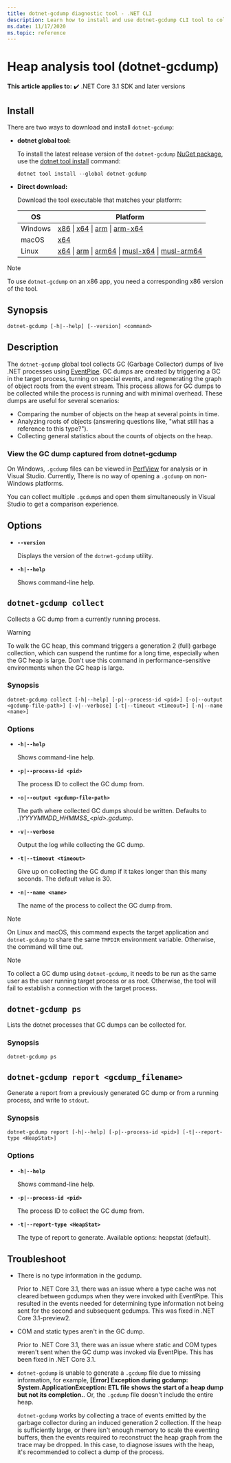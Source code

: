 ```yaml
---
title: dotnet-gcdump diagnostic tool - .NET CLI
description: Learn how to install and use dotnet-gcdump CLI tool to collect GC (Garbage Collector) dumps of live .NET processes using the .NET EventPipe.
ms.date: 11/17/2020
ms.topic: reference
---
```

# Heap analysis tool (dotnet-gcdump)

**This article applies to:** ✔️ .NET Core 3.1 SDK and later versions

## Install

There are two ways to download and install `dotnet-gcdump`:

- **dotnet global tool:**

  To install the latest release version of the `dotnet-gcdump` [NuGet package](https://www.nuget.org/packages/dotnet-gcdump), use the [dotnet tool install](../tools/dotnet-tool-install.md) command:

  ```dotnetcli
  dotnet tool install --global dotnet-gcdump
  ```

- **Direct download:**

  Download the tool executable that matches your platform:

  | OS  | Platform |
  | --- | -------- |
  | Windows | [x86](https://aka.ms/dotnet-gcdump/win-x86) \| [x64](https://aka.ms/dotnet-gcdump/win-x64) \| [arm](https://aka.ms/dotnet-gcdump/win-arm) \| [arm-x64](https://aka.ms/dotnet-gcdump/win-arm64) |
  | macOS   | [x64](https://aka.ms/dotnet-gcdump/osx-x64) |
  | Linux   | [x64](https://aka.ms/dotnet-gcdump/linux-x64) \| [arm](https://aka.ms/dotnet-gcdump/linux-arm) \| [arm64](https://aka.ms/dotnet-gcdump/linux-arm64) \| [musl-x64](https://aka.ms/dotnet-gcdump/linux-musl-x64) \| [musl-arm64](https://aka.ms/dotnet-gcdump/linux-musl-arm64) |

> [!NOTE]
> To use `dotnet-gcdump` on an x86 app, you need a corresponding x86 version of the tool.

## Synopsis

```console
dotnet-gcdump [-h|--help] [--version] <command>
```

## Description

The `dotnet-gcdump` global tool collects GC (Garbage Collector) dumps of live .NET processes using [EventPipe](./eventpipe.md). GC dumps are created by triggering a GC in the target process, turning on special events, and regenerating the graph of object roots from the event stream. This process allows for GC dumps to be collected while the process is running and with minimal overhead. These dumps are useful for several scenarios:

- Comparing the number of objects on the heap at several points in time.
- Analyzing roots of objects (answering questions like, "what still has a reference to this type?").
- Collecting general statistics about the counts of objects on the heap.

### View the GC dump captured from dotnet-gcdump

On Windows, `.gcdump` files can be viewed in [PerfView](https://github.com/microsoft/perfview) for analysis or in Visual Studio. Currently, There is no way of opening a `.gcdump` on non-Windows platforms.

You can collect multiple `.gcdump`s and open them simultaneously in Visual Studio to get a comparison experience.

## Options

- **`--version`**

  Displays the version of the `dotnet-gcdump` utility.

- **`-h|--help`**

  Shows command-line help.

## `dotnet-gcdump collect`

Collects a GC dump from a currently running process.

> [!WARNING]
> To walk the GC heap, this command triggers a generation 2 (full) garbage collection, which can suspend the runtime for a long time, especially when the GC heap is large. Don't use this command in performance-sensitive environments when the GC heap is large.

### Synopsis

```console
dotnet-gcdump collect [-h|--help] [-p|--process-id <pid>] [-o|--output <gcdump-file-path>] [-v|--verbose] [-t|--timeout <timeout>] [-n|--name <name>]
```

### Options

- **`-h|--help`**

  Shows command-line help.

- **`-p|--process-id <pid>`**

  The process ID to collect the GC dump from.

- **`-o|--output <gcdump-file-path>`**

  The path where collected GC dumps should be written. Defaults to *.\\YYYYMMDD\_HHMMSS\_\<pid>.gcdump*.

- **`-v|--verbose`**

  Output the log while collecting the GC dump.

- **`-t|--timeout <timeout>`**

  Give up on collecting the GC dump if it takes longer than this many seconds. The default value is 30.

- **`-n|--name <name>`**

  The name of the process to collect the GC dump from.

> [!NOTE]
> On Linux and macOS, this command expects the target application and `dotnet-gcdump` to share the same `TMPDIR` environment variable. Otherwise, the command will time out.

> [!NOTE]
> To collect a GC dump using `dotnet-gcdump`, it needs to be run as the same user as the user running target process or as root. Otherwise, the tool will fail to establish a connection with the target process.

## `dotnet-gcdump ps`

Lists the dotnet processes that GC dumps can be collected for.

### Synopsis

```console
dotnet-gcdump ps
```

## `dotnet-gcdump report <gcdump_filename>`

Generate a report from a previously generated GC dump or from a running process, and write to `stdout`.

### Synopsis

```console
dotnet-gcdump report [-h|--help] [-p|--process-id <pid>] [-t|--report-type <HeapStat>]
```

### Options

- **`-h|--help`**

  Shows command-line help.

- **`-p|--process-id <pid>`**

  The process ID to collect the GC dump from.

- **`-t|--report-type <HeapStat>`**

  The type of report to generate. Available options: heapstat (default).

## Troubleshoot

- There is no type information in the gcdump.

   Prior to .NET Core 3.1, there was an issue where a type cache was not cleared between gcdumps when they were invoked with EventPipe. This resulted in the events needed for determining type information not being sent for the second and subsequent gcdumps. This was fixed in .NET Core 3.1-preview2.

- COM and static types aren't in the GC dump.

   Prior to .NET Core 3.1, there was an issue where static and COM types weren't sent when the GC dump was invoked via EventPipe. This has been fixed in .NET Core 3.1.

- `dotnet-gcdump` is unable to generate a `.gcdump` file due to missing information, for example, **[Error] Exception during gcdump: System.ApplicationException: ETL file shows the start of a heap dump but not its completion.**. Or, the `.gcdump` file doesn't include the entire heap.

   `dotnet-gcdump` works by collecting a trace of events emitted by the garbage collector during an induced generation 2 collection. If the heap is sufficiently large, or there isn't enough memory to scale the eventing buffers, then the events required to reconstruct the heap graph from the trace may be dropped. In this case, to diagnose issues with the heap, it's recommended to collect a dump of the process.

